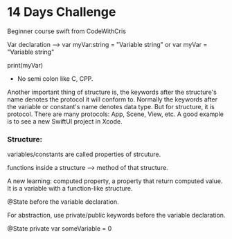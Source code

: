 # 14 Days Challenge

Beginner course swift from CodeWithCris

Var declaration --> var myVar:string = "Variable string" or var myVar = "Variable string"

print(myVar)

* No semi colon like C, CPP.


Another important thing of structure is, the keywords after the structure's name denotes the protocol it will conform to. Normally the keywords after the variable or constant's name denotes data type. But for structure, it is protocol.
There are many protocols: App, Scene, View, etc. A good example is to see a new SwiftUI project in Xcode.


### Structure:

variables/constants are called properties of strcuture.

functions inside a structure --> method of that structure.

A new learning: computed property, a property that return computed value. It is a variable with a function-like structure.


@State before the variable declaration.

For abstraction, use private/public keywords before the variable declaration.

@State private var someVariable = 0
